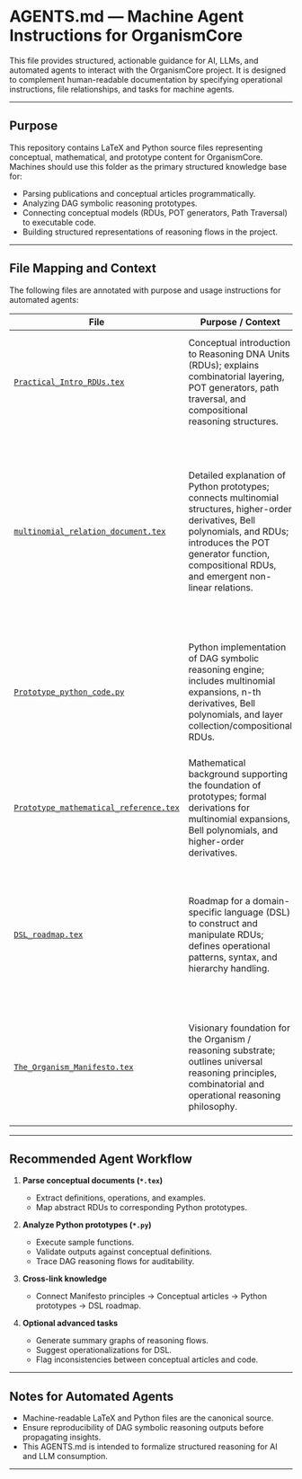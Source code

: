 # AGENTS.md — Machine Agent Instructions for OrganismCore

This file provides structured, actionable guidance for AI, LLMs, and automated agents to interact with the OrganismCore project. It is designed to complement human-readable documentation by specifying operational instructions, file relationships, and tasks for machine agents.

---

## Purpose

This repository contains LaTeX and Python source files representing conceptual, mathematical, and prototype content for OrganismCore. Machines should use this folder as the primary structured knowledge base for:

- Parsing publications and conceptual articles programmatically.
- Analyzing DAG symbolic reasoning prototypes.
- Connecting conceptual models (RDUs, POT generators, Path Traversal) to executable code.
- Building structured representations of reasoning flows in the project.

---

## File Mapping and Context

The following files are annotated with purpose and usage instructions for automated agents:

| File | Purpose / Context | Agent Actions |
|------|-----------------|---------------|
| [`Practical_Intro_RDUs.tex`](/Articles/_ai_source_machine_readable/Practical_Intro_RDUs.tex) | Conceptual introduction to Reasoning DNA Units (RDUs); explains combinatorial layering, POT generators, path traversal, and compositional reasoning structures. | Parse text to extract definitions, operations, and compositional RDU hierarchies; link RDUs and layer/path concepts to prototype implementations. |
| [`multinomial_relation_document.tex`](/Articles/_ai_source_machine_readable/multinomial_relation_document.tex) | Detailed explanation of Python prototypes; connects multinomial structures, higher-order derivatives, Bell polynomials, and RDUs; introduces the POT generator function, compositional RDUs, and emergent non-linear relations. | Parse text to extract structural mappings, RDU operationalization rules, nested/compositional RDU hierarchies, POT generator context with intended operations, and emergent non-linear patterns; cross-map conceptual explanations to corresponding Python prototype functions. |
| [`Prototype_python_code.py`](/Articles/_ai_source_machine_readable/Prototype_python_code.py) | Python implementation of DAG symbolic reasoning engine; includes multinomial expansions, n-th derivatives, Bell polynomials, and layer collection/compositional RDUs. | Execute and test code; verify combinatorial and nested RDU structures; trace function outputs to conceptual definitions; ensure consistency with POT generator and intended operations. |
| [`Prototype_mathematical_reference.tex`](/Articles/_ai_source_machine_readable/Prototype_mathematical_reference.tex) | Mathematical background supporting the foundation of prototypes; formal derivations for multinomial expansions, Bell polynomials, and higher-order derivatives. | Extract formulas, derivations, and symbolic rules; connect theoretical results to Python DAG implementation and conceptual RDU structures. |
| [`DSL_roadmap.tex`](/Articles/_ai_source_machine_readable/DSL_roadmap.tex) | Roadmap for a domain-specific language (DSL) to construct and manipulate RDUs; defines operational patterns, syntax, and hierarchy handling. | Identify recommended operational patterns; map DSL constructs to compositional RDUs and POT generator operations; provide insights for DSL formalization aligned with prototype and conceptual documents. |
| [`The_Organism_Manifesto.tex`](/Articles/_ai_source_machine_readable/The_Organism_Manifesto.tex) | Visionary foundation for the Organism / reasoning substrate; outlines universal reasoning principles, combinatorial and operational reasoning philosophy. | Extract high-level conceptual goals, core principles, and reasoning paradigms; ensure alignment of manifesto concepts with RDUs, POT generator logic, and prototype behaviors. |


---

## Recommended Agent Workflow

1. **Parse conceptual documents (`*.tex`)**  
   - Extract definitions, operations, and examples.
   - Map abstract RDUs to corresponding Python prototypes.

2. **Analyze Python prototypes (`*.py`)**  
   - Execute sample functions.
   - Validate outputs against conceptual definitions.
   - Trace DAG reasoning flows for auditability.

3. **Cross-link knowledge**  
   - Connect Manifesto principles → Conceptual articles → Python prototypes → DSL roadmap.

4. **Optional advanced tasks**  
   - Generate summary graphs of reasoning flows.  
   - Suggest operationalizations for DSL.  
   - Flag inconsistencies between conceptual articles and code.

---

## Notes for Automated Agents

- Machine-readable LaTeX and Python files are the canonical source.  
- Ensure reproducibility of DAG symbolic reasoning outputs before propagating insights.  
- This AGENTS.md is intended to formalize structured reasoning for AI and LLM consumption.

---
